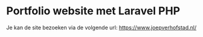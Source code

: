 # Portfolio website met Laravel PHP

Je kan de site bezoeken via de volgende url:
<a href="https://www.joepverhofstad.nl" target="_blank">https://www.joepverhofstad.nl/</a>